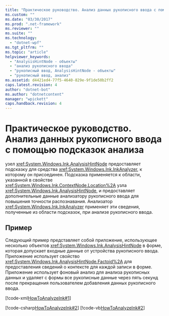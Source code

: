 ```yaml
---
title: "Практическое руководство. Анализ данных рукописного ввода с помощью подсказок анализа | Microsoft Docs"
ms.custom: ""
ms.date: "03/30/2017"
ms.prod: ".net-framework"
ms.reviewer: ""
ms.suite: ""
ms.technology: 
  - "dotnet-wpf"
ms.tgt_pltfrm: ""
ms.topic: "article"
helpviewer_keywords: 
  - "AnalysisHintNode - объекты"
  - "анализ рукописного ввода"
  - "рукописный ввод, AnalysisHintNode - объекты"
  - "рукописный ввод, анализ"
ms.assetid: d4421ed4-77f5-4640-829e-9f1de50b2ff2
caps.latest.revision: 4
author: "dotnet-bot"
ms.author: "dotnetcontent"
manager: "wpickett"
caps.handback.revision: 4
---
```

# Практическое руководство. Анализ данных рукописного ввода с помощью подсказок анализа
узел <xref:System.Windows.Ink.AnalysisHintNode> предоставляет подсказку для средства <xref:System.Windows.Ink.InkAnalyzer>, к которому он присоединен.  Подсказка применяется к области, указанной в свойстве <xref:System.Windows.Ink.ContextNode.Location%2A> узла <xref:System.Windows.Ink.AnalysisHintNode>, и предоставляет дополнительные данные анализатору рукописного ввода для повышения точности распознавания.  Анализатор <xref:System.Windows.Ink.InkAnalyzer> применяет эти сведения, полученные из области подсказок, при анализе рукописного ввода.  
  
## Пример  
 Следующий пример представляет собой приложение, использующее несколько объектов <xref:System.Windows.Ink.AnalysisHintNode> в форме, которая допускает входные данные от устройства рукописного ввода.  Приложение использует свойство <xref:System.Windows.Ink.AnalysisHintNode.Factoid%2A> для предоставления сведений о контексте для каждой записи в форме.  Приложение использует фоновый анализ для анализа рукописных данных и удаляет с формы все рукописные данные через пять секунд после прекращения пользователем добавления данных рукописного ввода.  
  
 [!code-xml[HowToAnalyzeInk#1](../../../../samples/snippets/csharp/VS_Snippets_Wpf/HowToAnalyzeInk/CSharp/FormAnalyzer.xaml#1)]  
  
 [!code-csharp[HowToAnalyzeInk#2](../../../../samples/snippets/csharp/VS_Snippets_Wpf/HowToAnalyzeInk/CSharp/FormAnalyzer.xaml.cs#2)]
 [!code-vb[HowToAnalyzeInk#2](../../../../samples/snippets/visualbasic/VS_Snippets_Wpf/HowToAnalyzeInk/VisualBasic/FormAnalyzer.xaml.vb#2)]